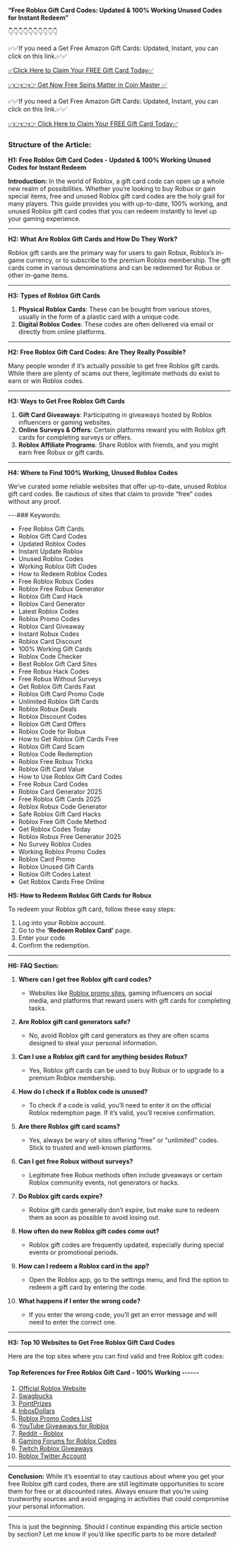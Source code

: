 
**“Free Roblox Gift Card Codes: Updated & 100% Working Unused Codes for Instant Redeem”**

👇👇👇👇👇👇👇👇👇👇

✅✅If you need a  Get Free Amazon Gift Cards: Updated, Instant, you can click on this link.✅✅

[✅Click Here to Claim Your FREE Gift Card Today✅](https://dmfarid.com/roblox_gift_card/)

[✅👉👉👉 Get Now  Free Spins Matter in Coin Master ✅](https://dmfarid.com/roblox_gift_card/)

✅✅If you need a  Get Free Amazon Gift Cards: Updated, Instant, you can click on this link.✅✅

[✅👉👉👉 Click Here to Claim Your FREE Gift Card Today✅](https://dmfarid.com/roblox_gift_card/)


### Structure of the Article:

**H1: Free Roblox Gift Card Codes - Updated & 100% Working Unused Codes for Instant Redeem**

**Introduction:**
In the world of Roblox, a gift card code can open up a whole new realm of possibilities. Whether you’re looking to buy Robux or gain special items, free and unused Roblox gift card codes are the holy grail for many players. This guide provides you with up-to-date, 100% working, and unused Roblox gift card codes that you can redeem instantly to level up your gaming experience. 

---

**H2: What Are Roblox Gift Cards and How Do They Work?**

Roblox gift cards are the primary way for users to gain Robux, Roblox’s in-game currency, or to subscribe to the premium Roblox membership. The gift cards come in various denominations and can be redeemed for Robux or other in-game items.

---

**H3: Types of Roblox Gift Cards**

1. **Physical Roblox Cards**: These can be bought from various stores, usually in the form of a plastic card with a unique code.
2. **Digital Roblox Codes**: These codes are often delivered via email or directly from online platforms.

---

**H2: Free Roblox Gift Card Codes: Are They Really Possible?**

Many people wonder if it’s actually possible to get free Roblox gift cards. While there are plenty of scams out there, legitimate methods do exist to earn or win Roblox codes.

---

**H3: Ways to Get Free Roblox Gift Cards**

1. **Gift Card Giveaways**: Participating in giveaways hosted by Roblox influencers or gaming websites.
2. **Online Surveys & Offers**: Certain platforms reward you with Roblox gift cards for completing surveys or offers.
3. **Roblox Affiliate Programs**: Share Roblox with friends, and you might earn free Robux or gift cards.

---

**H4: Where to Find 100% Working, Unused Roblox Codes**

We’ve curated some reliable websites that offer up-to-date, unused Roblox gift card codes. Be cautious of sites that claim to provide “free” codes without any proof.

---### Keywords:
- Free Roblox Gift Cards
- Roblox Gift Card Codes
- Updated Roblox Codes
- Instant Update Roblox
- Unused Roblox Codes
- Working Roblox Gift Codes
- How to Redeem Roblox Codes
- Free Roblox Robux Codes
- Roblox Free Robux Generator
- Roblox Gift Card Hack
- Roblox Card Generator
- Latest Roblox Codes
- Roblox Promo Codes
- Roblox Card Giveaway
- Instant Robux Codes
- Roblox Card Discount
- 100% Working Gift Cards
- Roblox Code Checker
- Best Roblox Gift Card Sites
- Free Robux Hack Codes
- Free Robux Without Surveys
- Get Roblox Gift Cards Fast
- Roblox Gift Card Promo Code
- Unlimited Roblox Gift Cards
- Roblox Robux Deals
- Roblox Discount Codes
- Roblox Gift Card Offers
- Roblox Code for Robux
- How to Get Roblox Gift Cards Free
- Roblox Gift Card Scam
- Roblox Code Redemption
- Roblox Free Robux Tricks
- Roblox Gift Card Value
- How to Use Roblox Gift Card Codes
- Free Robux Card Codes
- Roblox Card Generator 2025
- Free Roblox Gift Cards 2025
- Roblox Robux Code Generator
- Safe Roblox Gift Card Hacks
- Roblox Free Gift Code Method
- Get Roblox Codes Today
- Roblox Robux Free Generator 2025
- No Survey Roblox Codes
- Working Roblox Promo Codes
- Roblox Card Promo
- Roblox Unused Gift Cards
- Roblox Gift Codes Latest
- Get Roblox Cards Free Online


**H5: How to Redeem Roblox Gift Cards for Robux**

To redeem your Roblox gift card, follow these easy steps:

1. Log into your Roblox account.
2. Go to the **‘Redeem Roblox Card’** page.
3. Enter your code.
4. Confirm the redemption.

---

**H6: FAQ Section:**

1. **Where can I get free Roblox gift card codes?**
   - Websites like [Roblox promo sites](#), gaming influencers on social media, and platforms that reward users with gift cards for completing tasks.

2. **Are Roblox gift card generators safe?**
   - No, avoid Roblox gift card generators as they are often scams designed to steal your personal information.

3. **Can I use a Roblox gift card for anything besides Robux?**
   - Yes, Roblox gift cards can be used to buy Robux or to upgrade to a premium Roblox membership.

4. **How do I check if a Roblox code is unused?**
   - To check if a code is valid, you’ll need to enter it on the official Roblox redemption page. If it’s valid, you’ll receive confirmation.

5. **Are there Roblox gift card scams?**
   - Yes, always be wary of sites offering "free" or "unlimited" codes. Stick to trusted and well-known platforms.

6. **Can I get free Robux without surveys?**
   - Legitimate free Robux methods often include giveaways or certain Roblox community events, not generators or hacks.

7. **Do Roblox gift cards expire?**
   - Roblox gift cards generally don’t expire, but make sure to redeem them as soon as possible to avoid losing out.

8. **How often do new Roblox gift codes come out?**
   - Roblox gift codes are frequently updated, especially during special events or promotional periods.

9. **How can I redeem a Roblox card in the app?**
   - Open the Roblox app, go to the settings menu, and find the option to redeem a gift card by entering the code.

10. **What happens if I enter the wrong code?**
    - If you enter the wrong code, you’ll get an error message and will need to enter the correct one.

---

**H3: Top 10 Websites to Get Free Roblox Gift Card Codes**

Here are the top sites where you can find valid and free Roblox gift codes:

#### Top References for Free Roblox Gift Card - 100% Working ------

1. [Official Roblox Website](https://dmfarid.com/roblox_gift_card/)
2. [Swagbucks](https://dmfarid.com/roblox_gift_card/)
3. [PointPrizes](https://dmfarid.com/roblox_gift_card/)
4. [InboxDollars](https://dmfarid.com/roblox_gift_card/)
5. [Roblox Promo Codes List](https://dmfarid.com/roblox_gift_card/)
6. [YouTube Giveaways for Roblox](https://dmfarid.com/roblox_gift_card/)
7. [Reddit - Roblox](https://dmfarid.com/roblox_gift_card/)
8. [Gaming Forums for Roblox Codes](https://dmfarid.com/roblox_gift_card/)
9. [Twitch Roblox Giveaways](https://dmfarid.com/roblox_gift_card/)
10. [Roblox Twitter Account](https://dmfarid.com/roblox_gift_card/)
---

**Conclusion:**
While it’s essential to stay cautious about where you get your free Roblox gift card codes, there are still legitimate opportunities to score them for free or at discounted rates. Always ensure that you’re using trustworthy sources and avoid engaging in activities that could compromise your personal information. 

---

This is just the beginning. Should I continue expanding this article section by section? Let me know if you’d like specific parts to be more detailed!
